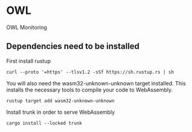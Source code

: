 # OWL 

OWL Monitoring

## Dependencies need to be installed
First install rustup
```
curl --proto '=https' --tlsv1.2 -sSf https://sh.rustup.rs | sh
```
You will also need the wasm32-unknown-unknown target installed. This installs the necessary tools to compile your code to WebAssembly.
```
rustup target add wasm32-unknown-unknown
```
Install trunk in order to serve WebAssembly
```
cargo install --locked trunk
```
